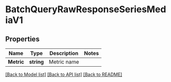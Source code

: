 # BatchQueryRawResponseSeriesMediaV1

## Properties

Name | Type | Description | Notes
------------ | ------------- | ------------- | -------------
**Metric** | **string** | Metric name | 

[[Back to Model list]](../README.md#documentation-for-models) [[Back to API list]](../README.md#documentation-for-api-endpoints) [[Back to README]](../README.md)


